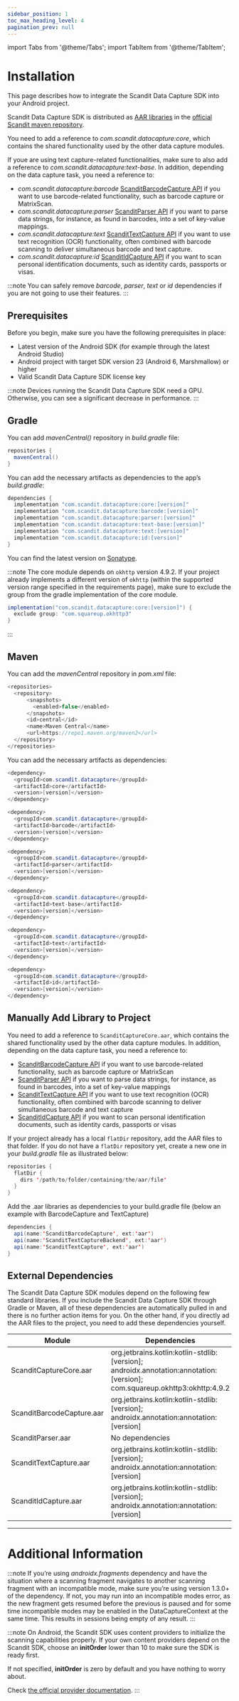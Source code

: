 ```yaml
---
sidebar_position: 1
toc_max_heading_level: 4
pagination_prev: null
---
```


import Tabs from '@theme/Tabs';
import TabItem from '@theme/TabItem';

# Installation

This page describes how to integrate the Scandit Data Capture SDK into your Android project.

Scandit Data Capture SDK is distributed as [AAR libraries](https://developer.android.com/studio/projects/android-library#aar-contents) in the [official Scandit maven repository](https://s01.oss.sonatype.org/content/repositories/releases/com/scandit/datacapture/).

You need to add a reference to _com.scandit.datacapture:core_, which contains the shared functionality used by the other data capture modules.

If youe are using text capture-related functionalities, make sure to also add a reference to _com.scandit.datacapture:text-base_. In addition, depending on the data capture task, you need a reference to:

- _com.scandit.datacapture:barcode_ [ScanditBarcodeCapture API](https://docs.scandit.com/data-capture-sdk/android/barcode-capture/api.html) if you want to use barcode-related functionality, such as barcode capture or MatrixScan.
- _com.scandit.datacapture:parser_ [ScanditParser API](https://docs.scandit.com/data-capture-sdk/android/parser/api.html) if you want to parse data strings, for instance, as found in barcodes, into a set of key-value mappings.
- _com.scandit.datacapture:text_ [ScanditTextCapture API](https://docs.scandit.com/data-capture-sdk/android/text-capture/api.html) if you want to use text recognition (OCR) functionality, often combined with barcode scanning to deliver simultaneous barcode and text capture.
- _com.scandit.datacapture:id_ [ScanditIdCapture API](https://docs.scandit.com/data-capture-sdk/android/id-capture/api.html) if you want to scan personal identification documents, such as identity cards, passports or visas.

:::note
You can safely remove _barcode_, _parser_, _text_ or _id_ dependencies if you are not going to use their features.
:::

## Prerequisites

Before you begin, make sure you have the following prerequisites in place:

- Latest version of the Android SDK (for example through the latest Android Studio)
- Android project with target SDK version 23 (Android 6, Marshmallow) or higher
- Valid Scandit Data Capture SDK license key

:::note
Devices running the Scandit Data Capture SDK need a GPU. Otherwise, you can see a significant decrease in performance.
:::

## Gradle

You can add _mavenCentral()_ repository in _build.gradle_ file:

```java
repositories {
  mavenCentral()
}
```

You can add the necessary artifacts as dependencies to the app’s _build.gradle_:

```java
dependencies {
  implementation "com.scandit.datacapture:core:[version]"
  implementation "com.scandit.datacapture:barcode:[version]"
  implementation "com.scandit.datacapture:parser:[version]"
  implementation "com.scandit.datacapture:text-base:[version]"
  implementation "com.scandit.datacapture:text:[version]"
  implementation "com.scandit.datacapture:id:[version]"
}
```

You can find the latest version on [Sonatype](https://s01.oss.sonatype.org/content/repositories/releases/com/scandit/datacapture/).

:::note
The core module depends on `okhttp` version 4.9.2. If your project already implements a different version of `okhttp` (within the supported version range specified in the requirements page), make sure to exclude the group from the gradle implementation of the core module.

```java
implementation("com.scandit.datacapture:core:[version]") {
  exclude group: "com.squareup.okhttp3"
}
```

:::

## Maven

You can add the _mavenCentral_ repository in _pom.xml_ file:

```java
<repositories>
  <repository>
      <snapshots>
        <enabled>false</enabled>
      </snapshots>
      <id>central</id>
      <name>Maven Central</name>
      <url>https://repo1.maven.org/maven2</url>
  </repository>
</repositories>
```

You can add the necessary artifacts as dependencies:

```java
<dependency>
  <groupId>com.scandit.datacapture</groupId>
  <artifactId>core</artifactId>
  <version>[version]</version>
</dependency>

<dependency>
  <groupId>com.scandit.datacapture</groupId>
  <artifactId>barcode</artifactId>
  <version>[version]</version>
</dependency>

<dependency>
  <groupId>com.scandit.datacapture</groupId>
  <artifactId>parser</artifactId>
  <version>[version]</version>
</dependency>

<dependency>
  <groupId>com.scandit.datacapture</groupId>
  <artifactId>text-base</artifactId>
  <version>[version]</version>
</dependency>

<dependency>
  <groupId>com.scandit.datacapture</groupId>
  <artifactId>text</artifactId>
  <version>[version]</version>
</dependency>

<dependency>
  <groupId>com.scandit.datacapture</groupId>
  <artifactId>id</artifactId>
  <version>[version]</version>
</dependency>
```

## Manually Add Library to Project

You need to add a reference to `ScanditCaptureCore.aar`, which contains the shared functionality used by the other data capture modules. In addition, depending on the data capture task, you need a reference to:

- [ScanditBarcodeCapture API](https://docs.scandit.com/data-capture-sdk/android/barcode-capture/api.html) if you want to use barcode-related functionality, such as barcode capture or MatrixScan
- [ScanditParser API](https://docs.scandit.com/data-capture-sdk/android/parser/api.html) if you want to parse data strings, for instance, as found in barcodes, into a set of key-value mappings
- [ScanditTextCapture API](https://docs.scandit.com/data-capture-sdk/android/text-capture/api.html) if you want to use text recognition (OCR) functionality, often combined with barcode scanning to deliver simultaneous barcode and text capture
- [ScanditIdCapture API](https://docs.scandit.com/data-capture-sdk/android/id-capture/api.html) if you want to scan personal identification documents, such as identity cards, passports or visas

If your project already has a local `flatDir` repository, add the AAR files to that folder. If you do not have a `flatDir` repository yet, create a new one in your _build.gradle_ file as illustrated below:

```java
repositories {
  flatDir {
    dirs '/path/to/folder/containing/the/aar/file'
  }
}
```

Add the .aar libraries as dependencies to your build.gradle file (below an example with BarcodeCapture and TextCapture)

```java
dependencies {
  api(name:'ScanditBarcodeCapture', ext:'aar')
  api(name:'ScanditTextCaptureBackend', ext:'aar')
  api(name:'ScanditTextCapture', ext:'aar')
}
```

## External Dependencies

The Scandit Data Capture SDK modules depend on the following few standard libraries. If you include the Scandit Data Capture SDK through Gradle or Maven, all of these dependencies are automatically pulled in and there is no further action items for you. On the other hand, if you directly ad the AAR files to the project, you need to add these dependencies yourself.

| Module                    | Dependencies                                                                                                              |
| ------------------------- | ------------------------------------------------------------------------------------------------------------------------- |
| ScanditCaptureCore.aar    | org.jetbrains.kotlin:kotlin-stdlib:[version]; androidx.annotation:annotation:[version]; com.squareup.okhttp3:okhttp:4.9.2 |
| ScanditBarcodeCapture.aar | org.jetbrains.kotlin:kotlin-stdlib:[version]; androidx.annotation:annotation:[version]                                    |
| ScanditParser.aar         | No dependencies                                                                                                           |
| ScanditTextCapture.aar    | org.jetbrains.kotlin:kotlin-stdlib:[version]; androidx.annotation:annotation:[version]                                    |
| ScanditIdCapture.aar      | org.jetbrains.kotlin:kotlin-stdlib:[version]; androidx.annotation:annotation:[version]                                    |

---

# Additional Information

:::note
If you’re using _androidx.fragments_ dependency and have the situation where a scanning fragment navigates to another scanning fragment with an incompatible mode, make sure you’re using version 1.3.0+ of the dependency. If not, you may run into an incompatible modes error, as the new fragment gets resumed before the previous is paused and for some time incompatible modes may be enabled in the DataCaptureContext at the same time. This results in sessions being empty of any result.
:::

:::note
On Android, the Scandit SDK uses content providers to initialize the scanning capabilities properly. If your own content providers depend on the Scandit SDK, choose an **initOrder** lower than 10 to make sure the SDK is ready first.

If not specified, **initOrder** is zero by default and you have nothing to worry about.

Check [the official provider documentation](https://developer.android.com/guide/topics/manifest/provider-element).
:::
